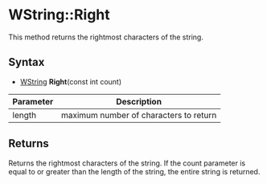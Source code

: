 # WString::Right #
This method returns the rightmost characters of the string.

## Syntax ##
- [WString](WString.md) **Right**(const int count)

| Parameter | Description |
| --- | --- |
| length | maximum number of characters to return |

## Returns ##
Returns the rightmost characters of the string. If the count parameter is equal to or greater than the length of the string, the entire string is returned.
